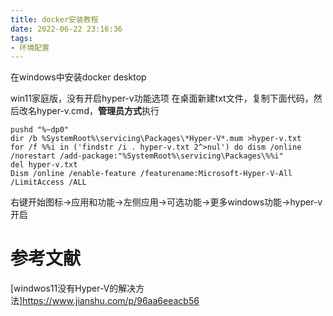```yaml
---
title: docker安装教程
date: 2022-06-22 23:16:36
tags:
- 环境配置
---
```


在windows中安装docker desktop

win11家庭版，没有开启hyper-v功能选项
在桌面新建txt文件，复制下面代码，然后改名hyper-v.cmd，**管理员方式**执行
```
pushd "%~dp0"
dir /b %SystemRoot%\servicing\Packages\*Hyper-V*.mum >hyper-v.txt
for /f %%i in ('findstr /i . hyper-v.txt 2^>nul') do dism /online /norestart /add-package:"%SystemRoot%\servicing\Packages\%%i"
del hyper-v.txt
Dism /online /enable-feature /featurename:Microsoft-Hyper-V-All /LimitAccess /ALL
```
右键开始图标->应用和功能->左侧应用->可选功能->更多windows功能->hyper-v开启





# 参考文献

[windwos11没有Hyper-V的解决方法]https://www.jianshu.com/p/96aa6eeacb56



